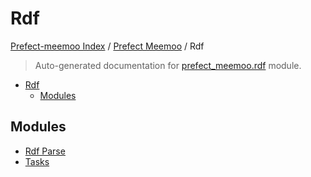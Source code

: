 # Rdf

[Prefect-meemoo Index](../../README.md#prefect-meemoo-index) / [Prefect Meemoo](../index.md#prefect-meemoo) / Rdf

> Auto-generated documentation for [prefect_meemoo.rdf](../../../prefect_meemoo/rdf/__init__.py) module.

- [Rdf](#rdf)
  - [Modules](#modules)

## Modules

- [Rdf Parse](./rdf_parse.md)
- [Tasks](./tasks.md)